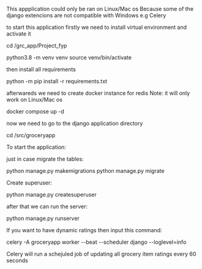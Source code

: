 This appplication could only be ran on Linux/Mac os
Because some of the django extencions are not compatible with Windows e.g Celery

to start this application firstly we need to install virtual environment and activate it

cd /grc_app/Project_fyp

python3.8 -m venv venv
source venv/bin/activate

then install all requirements

python -m pip install -r requirements.txt

afterwareds we need to create docker instance for redis  Note: it will only work on Linux/Mac os

docker compose up -d

now we need to go to the django application directory
 
cd /src/groceryapp

To start the application:

just in case migrate the tables:

python manage.py makemigrations
python manage.py migrate

Create superuser:

python manage.py createsuperuser

after that we can run the server:

python manage.py runserver

If you want to have dynamic ratings then input this command:

celery -A groceryapp worker --beat --scheduler django --loglevel=info

Celery will run a schejuled job of updating all grocery item ratings every 60 seconds




